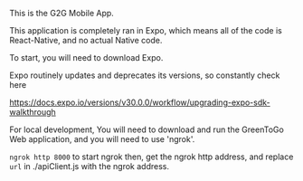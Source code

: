 This is the G2G Mobile App.

This application is completely ran in Expo, which means all of the code is React-Native, and no actual Native code. 

To start, you will need to download Expo. 

Expo routinely updates and deprecates its versions, so constantly check here

https://docs.expo.io/versions/v30.0.0/workflow/upgrading-expo-sdk-walkthrough


For local development, You will need to download and run the GreenToGo Web application, and you will need to use 'ngrok'.

`ngrok http 8000` to start ngrok
then, get the ngrok http address, and replace `url` in ./apiClient.js with the ngrok address.